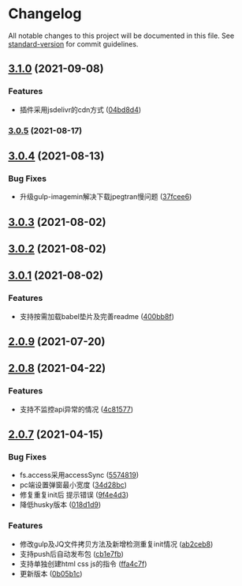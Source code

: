 # Changelog

All notable changes to this project will be documented in this file. See [standard-version](https://github.com/conventional-changelog/standard-version) for commit guidelines.

## [3.1.0](https://github.com/have-not-BUG/mp-cli-lc/compare/v3.0.5...v3.1.0) (2021-09-08)


### Features

* 插件采用jsdelivr的cdn方式 ([04bd8d4](https://github.com/have-not-BUG/mp-cli-lc/commit/04bd8d4329f45817678a709908f98ec33fca1879))

### [3.0.5](https://github.com/have-not-BUG/mp-cli-lc/compare/v3.0.4...v3.0.5) (2021-08-17)

## [3.0.4](https://github.com/have-not-BUG/mp-cli-lc/compare/v3.0.3...v3.0.4) (2021-08-13)


### Bug Fixes

* 升级gulp-imagemin解决下载jpegtran慢问题 ([37fcee6](https://github.com/have-not-BUG/mp-cli-lc/commit/37fcee64484a40b8eed4096cf71e5c110653c8ba))



## [3.0.3](https://github.com/have-not-BUG/mp-cli-lc/compare/v3.0.2...v3.0.3) (2021-08-02)



## [3.0.2](https://github.com/have-not-BUG/mp-cli-lc/compare/v3.0.1...v3.0.2) (2021-08-02)



## [3.0.1](https://github.com/have-not-BUG/mp-cli-lc/compare/v2.0.9...v3.0.1) (2021-08-02)


### Features

* 支持按需加载babel垫片及完善readme ([400bb8f](https://github.com/have-not-BUG/mp-cli-lc/commit/400bb8f6fd6dddb61d098fc0ea3823d69eb7b55b))



## [2.0.9](https://github.com/have-not-BUG/mp-cli-lc/compare/v2.0.8...v2.0.9) (2021-07-20)



## [2.0.8](https://github.com/have-not-BUG/mp-cli-lc/compare/v2.0.7...v2.0.8) (2021-04-22)


### Features

* 支持不监控api异常的情况 ([4c81577](https://github.com/have-not-BUG/mp-cli-lc/commit/4c8157798432bdfe967dad69a42f3e0b2438eae9))



## [2.0.7](https://github.com/have-not-BUG/mp-cli-lc/compare/34d28bcc74d9c45aef0a3036bc12feca979519c2...v2.0.7) (2021-04-15)


### Bug Fixes

* fs.access采用accessSync ([5574819](https://github.com/have-not-BUG/mp-cli-lc/commit/5574819e4971c574baa8eda95d9e1321faf778ef))
* pc端设置弹窗最小宽度 ([34d28bc](https://github.com/have-not-BUG/mp-cli-lc/commit/34d28bcc74d9c45aef0a3036bc12feca979519c2))
* 修复重复init后 提示错误 ([9f4e4d3](https://github.com/have-not-BUG/mp-cli-lc/commit/9f4e4d35fd468b9a2b6caf462e5356433f2e7cb1))
* 降低husky版本 ([018d1d9](https://github.com/have-not-BUG/mp-cli-lc/commit/018d1d9d92fe5d25092107a97000510850f1be80))


### Features

* 修改gulp及JQ文件拷贝方法及新增检测重复init情况 ([ab2ceb8](https://github.com/have-not-BUG/mp-cli-lc/commit/ab2ceb80668a6f0cac42b68eb1d0d8034580ed88))
* 支持push后自动发布包 ([cb1e7fb](https://github.com/have-not-BUG/mp-cli-lc/commit/cb1e7fba9343e4758adfa96038629101a89c43b4))
* 支持单独创建html css js的指令 ([ffa4c7f](https://github.com/have-not-BUG/mp-cli-lc/commit/ffa4c7f529d0e405d0b37c10d5ded296f1ebb789))
* 更新版本 ([0b05b1c](https://github.com/have-not-BUG/mp-cli-lc/commit/0b05b1c429ffeb803b7c061182e9a89582871659))



